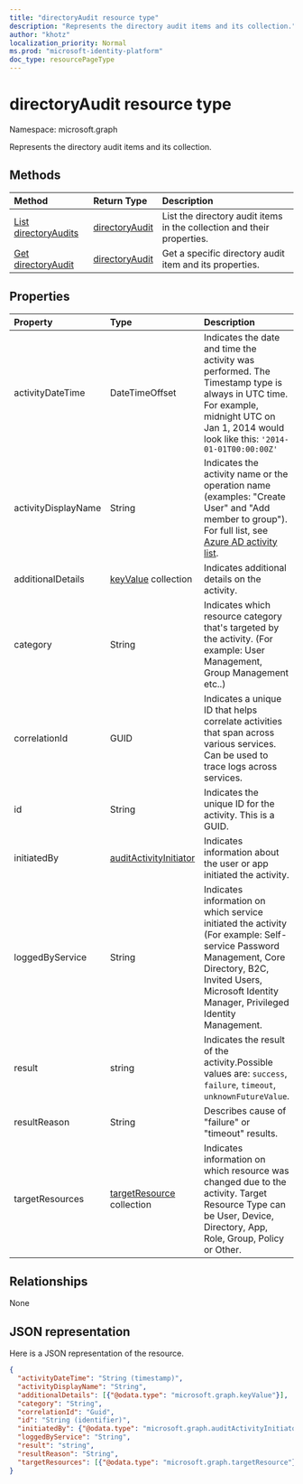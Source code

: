 ```yaml
---
title: "directoryAudit resource type"
description: "Represents the directory audit items and its collection."
author: "khotz"
localization_priority: Normal
ms.prod: "microsoft-identity-platform"
doc_type: resourcePageType
---
```


# directoryAudit resource type

Namespace: microsoft.graph

Represents the directory audit items and its collection.

## Methods

| Method		   | Return Type	|Description|
|:---------------|:--------|:----------|
|[List directoryAudits](../api/directoryaudit-list.md) | [directoryAudit](directoryaudit.md) |List the directory audit items in the collection and their properties.|
|[Get directoryAudit](../api/directoryaudit-get.md) | [directoryAudit](directoryaudit.md) |Get a specific directory audit item and its properties.|

## Properties

| Property	   | Type	|Description|
|:---------------|:--------|:----------|
|activityDateTime|DateTimeOffset|Indicates the date and time the activity was performed. The Timestamp type is always in UTC time. For example, midnight UTC on Jan 1, 2014 would look like this: `'2014-01-01T00:00:00Z'`|
|activityDisplayName|String|Indicates the activity name or the operation name (examples: "Create User" and "Add member to group"). For full list, see [Azure AD activity list](https://docs.microsoft.com/azure/active-directory/active-directory-reporting-activity-audit-logs#azure-ad-audit-activity-list).|
|additionalDetails|[keyValue](keyvalue.md) collection|Indicates additional details on the activity.|
|category|String|Indicates which resource category that's targeted by the activity. (For example: User Management, Group Management etc..)|
|correlationId|GUID|Indicates a unique ID that helps correlate activities that span across various services. Can be used to trace logs across services.|
|id|String| Indicates the unique ID for the activity. This is a GUID.|
|initiatedBy|[auditActivityInitiator](auditactivityinitiator.md)|Indicates information about the user or app initiated the activity.|
|loggedByService|String|Indicates information on which service initiated the activity (For example: Self-service Password Management, Core Directory, B2C, Invited Users, Microsoft Identity Manager, Privileged Identity Management.|
|result|string| Indicates the result of the activity.Possible values are: `success`, `failure`, `timeout`, `unknownFutureValue`.||
|resultReason|String|Describes cause of "failure" or "timeout" results.|
|targetResources|[targetResource](targetresource.md) collection|Indicates information on which resource was changed due to the activity. Target Resource Type can be User, Device, Directory, App, Role, Group, Policy or Other.

## Relationships

None

## JSON representation

Here is a JSON representation of the resource.

<!-- {
  "blockType": "resource",
  "optionalProperties": [

  ],
  "@odata.type": "microsoft.graph.directoryAudit"
}-->

```json
{
  "activityDateTime": "String (timestamp)",
  "activityDisplayName": "String",
  "additionalDetails": [{"@odata.type": "microsoft.graph.keyValue"}],
  "category": "String",
  "correlationId": "Guid",
  "id": "String (identifier)",
  "initiatedBy": {"@odata.type": "microsoft.graph.auditActivityInitiator"},
  "loggedByService": "String",
  "result": "string",
  "resultReason": "String",
  "targetResources": [{"@odata.type": "microsoft.graph.targetResource"}]
}
```

<!-- uuid: 8fcb5dbc-d5aa-4681-8e31-b001d5168d79
2015-10-25 14:57:30 UTC -->
<!-- {
  "type": "#page.annotation",
  "description": "directoryAudit resource",
  "keywords": "",
  "section": "documentation",
  "tocPath": ""
}-->
